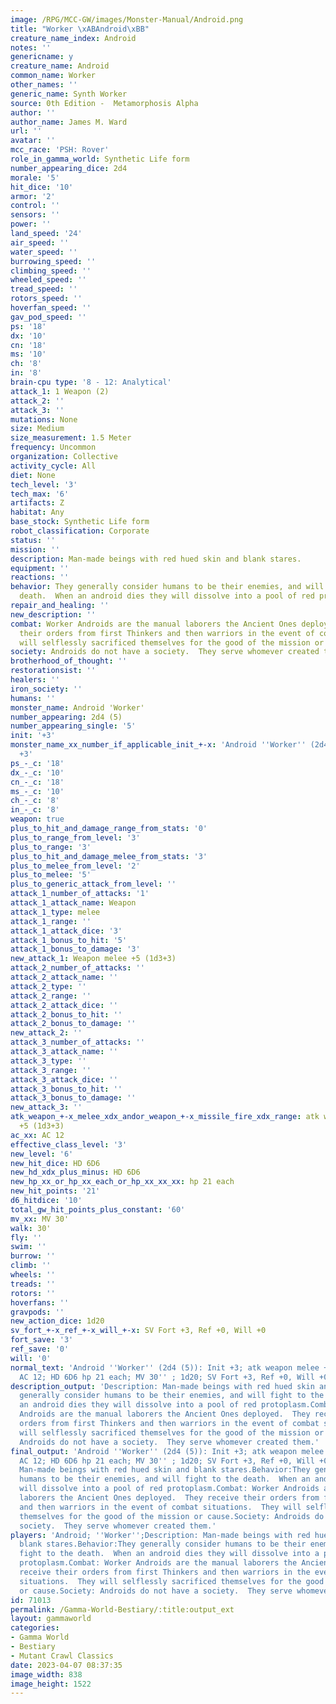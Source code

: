 ```yaml
---
image: /RPG/MCC-GW/images/Monster-Manual/Android.png
title: "Worker \xABAndroid\xBB"
creature_name_index: Android
notes: ''
genericname: y
creature_name: Android
common_name: Worker
other_names: ''
generic_name: Synth Worker
source: 0th Edition -  Metamorphosis Alpha
author: ''
author_name: James M. Ward
url: ''
avatar: ''
mcc_race: 'PSH: Rover'
role_in_gamma_world: Synthetic Life form
number_appearing_dice: 2d4
morale: '5'
hit_dice: '10'
armor: '2'
control: ''
sensors: ''
power: ''
land_speed: '24'
air_speed: ''
water_speed: ''
burrowing_speed: ''
climbing_speed: ''
wheeled_speed: ''
tread_speed: ''
rotors_speed: ''
hoverfan_speed: ''
gav_pod_speed: ''
ps: '18'
dx: '10'
cn: '18'
ms: '10'
ch: '8'
in: '8'
brain-cpu type: '8 - 12: Analytical'
attack_1: 1 Weapon (2)
attack_2: ''
attack_3: ''
mutations: None
size: Medium
size_measurement: 1.5 Meter
frequency: Uncommon
organization: Collective
activity_cycle: All
diet: None
tech_level: '3'
tech_max: '6'
artifacts: Z
habitat: Any
base_stock: Synthetic Life form
robot_classification: Corporate
status: ''
mission: ''
description: Man-made beings with red hued skin and blank stares.
equipment: ''
reactions: ''
behavior: They generally consider humans to be their enemies, and will fight to the
  death.  When an android dies they will dissolve into a pool of red protoplasm.
repair_and_healing: ''
new_description: ''
combat: Worker Androids are the manual laborers the Ancient Ones deployed.  They receive
  their orders from first Thinkers and then warriors in the event of combat situations.  They
  will selflessly sacrificed themselves for the good of the mission or cause.
society: Androids do not have a society.  They serve whomever created them.
brotherhood_of_thought: ''
restorationsist: ''
healers: ''
iron_society: ''
humans: ''
monster_name: Android 'Worker'
number_appearing: 2d4 (5)
number_appearing_single: '5'
init: '+3'
monster_name_xx_number_if_applicable_init_+-x: 'Android ''Worker'' (2d4 (5)): Init
  +3'
ps_-_c: '18'
dx_-_c: '10'
cn_-_c: '18'
ms_-_c: '10'
ch_-_c: '8'
in_-_c: '8'
weapon: true
plus_to_hit_and_damage_range_from_stats: '0'
plus_to_range_from_level: '3'
plus_to_range: '3'
plus_to_hit_and_damage_melee_from_stats: '3'
plus_to_melee_from_level: '2'
plus_to_melee: '5'
plus_to_generic_attack_from_level: ''
attack_1_number_of_attacks: '1'
attack_1_attack_name: Weapon
attack_1_type: melee
attack_1_range: ''
attack_1_attack_dice: '3'
attack_1_bonus_to_hit: '5'
attack_1_bonus_to_damage: '3'
new_attack_1: Weapon melee +5 (1d3+3)
attack_2_number_of_attacks: ''
attack_2_attack_name: ''
attack_2_type: ''
attack_2_range: ''
attack_2_attack_dice: ''
attack_2_bonus_to_hit: ''
attack_2_bonus_to_damage: ''
new_attack_2: ''
attack_3_number_of_attacks: ''
attack_3_attack_name: ''
attack_3_type: ''
attack_3_range: ''
attack_3_attack_dice: ''
attack_3_bonus_to_hit: ''
attack_3_bonus_to_damage: ''
new_attack_3: ''
atk_weapon_+-x_melee_xdx_andor_weapon_+-x_missile_fire_xdx_range: atk weapon melee
  +5 (1d3+3)
ac_xx: AC 12
effective_class_level: '3'
new_level: '6'
new_hit_dice: HD 6D6
new_hd_xdx_plus_minus: HD 6D6
new_hp_xx_or_hp_xx_each_or_hp_xx_xx_xx: hp 21 each
new_hit_points: '21'
d6_hitdice: '10'
total_gw_hit_points_plus_constant: '60'
mv_xx: MV 30'
walk: 30'
fly: ''
swim: ''
burrow: ''
climb: ''
wheels: ''
treads: ''
rotors: ''
hoverfans: ''
gravpods: ''
new_action_dice: 1d20
sv_fort_+-x_ref_+-x_will_+-x: SV Fort +3, Ref +0, Will +0
fort_save: '3'
ref_save: '0'
will: '0'
normal_text: 'Android ''Worker'' (2d4 (5)): Init +3; atk weapon melee +5 (1d3+3);
  AC 12; HD 6D6 hp 21 each; MV 30'' ; 1d20; SV Fort +3, Ref +0, Will +0'
description_output: 'Description: Man-made beings with red hued skin and blank stares.Behavior:They
  generally consider humans to be their enemies, and will fight to the death.  When
  an android dies they will dissolve into a pool of red protoplasm.Combat: Worker
  Androids are the manual laborers the Ancient Ones deployed.  They receive their
  orders from first Thinkers and then warriors in the event of combat situations.  They
  will selflessly sacrificed themselves for the good of the mission or cause.Society:
  Androids do not have a society.  They serve whomever created them.'
final_output: 'Android ''Worker'' (2d4 (5)): Init +3; atk weapon melee +5 (1d3+3);
  AC 12; HD 6D6 hp 21 each; MV 30'' ; 1d20; SV Fort +3, Ref +0, Will +0NoneDescription:
  Man-made beings with red hued skin and blank stares.Behavior:They generally consider
  humans to be their enemies, and will fight to the death.  When an android dies they
  will dissolve into a pool of red protoplasm.Combat: Worker Androids are the manual
  laborers the Ancient Ones deployed.  They receive their orders from first Thinkers
  and then warriors in the event of combat situations.  They will selflessly sacrificed
  themselves for the good of the mission or cause.Society: Androids do not have a
  society.  They serve whomever created them.'
players: 'Android; ''Worker'';Description: Man-made beings with red hued skin and
  blank stares.Behavior:They generally consider humans to be their enemies, and will
  fight to the death.  When an android dies they will dissolve into a pool of red
  protoplasm.Combat: Worker Androids are the manual laborers the Ancient Ones deployed.  They
  receive their orders from first Thinkers and then warriors in the event of combat
  situations.  They will selflessly sacrificed themselves for the good of the mission
  or cause.Society: Androids do not have a society.  They serve whomever created them.|'
id: 71013
permalink: /Gamma-World-Bestiary/:title:output_ext
layout: gammaworld
categories:
- Gamma World
- Bestiary
- Mutant Crawl Classics
date: 2023-04-07 08:37:35
image_width: 838
image_height: 1522
---
```

